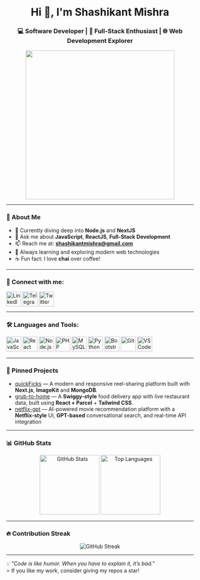 
<h1 align="center">Hi 👋, I'm Shashikant Mishra</h1>
<h3 align="center">💻 Software Developer | 🚀 Full-Stack Enthusiast | 🌐 Web Development Explorer</h3>

<p align="center">
  <img src="https://media.giphy.com/media/qgQUggAC3Pfv687qPC/giphy.gif" width="400" />
</p>

---

### 🌟 About Me
- 🔭 Currently diving deep into **Node.js** and **NextJS**
- 💬 Ask me about **JavaScript**, **ReactJS**, **Full-Stack Development**
- 📫 Reach me at: **shashikantmishra@gmail.com**
- 🌱 Always learning and exploring modern web technologies
- ☕ Fun fact: I love **chai** over coffee!

---

### 🤝 Connect with me:
<p align="left">
<a href="https://linkedin.com/in/shashikant-mishra-frantic32211" target="blank"><img align="center" src="https://cdn.jsdelivr.net/gh/devicons/devicon/icons/linkedin/linkedin-original.svg" alt="LinkedIn" height="40" /></a>
<a href="https://t.me/frantic32211" target="blank"><img align="center" src="https://upload.wikimedia.org/wikipedia/commons/8/82/Telegram_logo.svg" alt="Telegram" height="40" /></a>
<a href="https://x.com/frantic32211" target="blank"><img align="center" src="https://cdn.jsdelivr.net/gh/devicons/devicon/icons/twitter/twitter-original.svg" alt="Twitter" height="40" /></a>
</p>

---

### 🛠 Languages and Tools:
<p align="left">
  <img src="https://cdn.jsdelivr.net/gh/devicons/devicon/icons/javascript/javascript-original.svg" alt="JavaScript" width="40" height="40"/> 
  <img src="https://cdn.jsdelivr.net/gh/devicons/devicon/icons/react/react-original.svg" alt="React" width="40" height="40"/> 
  <img src="https://cdn.jsdelivr.net/gh/devicons/devicon/icons/nodejs/nodejs-original.svg" alt="Node.js" width="40" height="40"/> 
  <img src="https://cdn.jsdelivr.net/gh/devicons/devicon/icons/php/php-original.svg" alt="PHP" width="40" height="40"/> 
  <img src="https://cdn.jsdelivr.net/gh/devicons/devicon/icons/mysql/mysql-original.svg" alt="MySQL" width="40" height="40"/> 
  <img src="https://cdn.jsdelivr.net/gh/devicons/devicon/icons/python/python-original.svg" alt="Python" width="40" height="40"/> 
  <img src="https://cdn.jsdelivr.net/gh/devicons/devicon/icons/bootstrap/bootstrap-original.svg" alt="Bootstrap" width="40" height="40"/> 
  <img src="https://cdn.jsdelivr.net/gh/devicons/devicon/icons/git/git-original.svg" alt="Git" width="40" height="40"/>
  <img src="https://cdn.jsdelivr.net/gh/devicons/devicon/icons/vscode/vscode-original.svg" alt="VS Code" width="40" height="40"/>
</p>

---

### 📌 Pinned Projects
- [quickFicks](https://github.com/frantic32211/quickFicks) — A modern and responsive reel-sharing platform built with **Next.js**, **ImageKit** and **MongoDB**.
- [grub-to-home](https://github.com/frantic32211/grub-to-home) — A **Swiggy-style** food delivery app with live restaurant data, built using **React + Parcel** + **Tailwind CSS**.
- [netflix-gpt](https://github.com/frantic32211/netflix-gpt) — AI-powered movie recommendation platform with a **Netflix-style** UI, **GPT-based** conversational search, and real-time API integration

---

### 📊 GitHub Stats
<p align="center">
  <img src="https://github-readme-stats.vercel.app/api?username=frantic32211&show_icons=true&theme=radical" alt="GitHub Stats" height="160" />
  <img src="https://github-readme-stats.vercel.app/api/top-langs/?username=frantic32211&layout=compact&theme=radical" alt="Top Languages" height="160" />
</p>

---

### 🔥 Contribution Streak
<p align="center">
  <img src="https://github-readme-streak-stats.herokuapp.com/?user=frantic32211&theme=radical" alt="GitHub Streak" />
</p>

---

💡 *"Code is like humor. When you have to explain it, it’s bad."*  
⭐ If you like my work, consider giving my repos a star!
